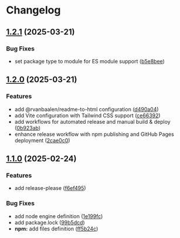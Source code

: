 # Changelog

## [1.2.1](https://github.com/rvanbaalen/transitionjs/compare/transitionjs-v1.2.0...transitionjs-v1.2.1) (2025-03-21)


### Bug Fixes

* set package type to module for ES module support ([b5e8bee](https://github.com/rvanbaalen/transitionjs/commit/b5e8bee9185a9ec1ef68014417aec13b1e8da6d0))

## [1.2.0](https://github.com/rvanbaalen/transitionjs/compare/transitionjs-v1.1.0...transitionjs-v1.2.0) (2025-03-21)


### Features

* add @rvanbaalen/readme-to-html configuration ([d490a04](https://github.com/rvanbaalen/transitionjs/commit/d490a042f90e36ffe841dddcc2b17cc23cde3889))
* add Vite configuration with Tailwind CSS support ([ce66392](https://github.com/rvanbaalen/transitionjs/commit/ce663926cca3d5236bab052e010b702db719e058))
* add workflows for automated release and manual build & deploy ([0b923ab](https://github.com/rvanbaalen/transitionjs/commit/0b923ab0cfa66b8c395c1187e604a1f5a8f24196))
* enhance release workflow with npm publishing and GitHub Pages deployment ([2cae0c0](https://github.com/rvanbaalen/transitionjs/commit/2cae0c0302b3f8a22f7d4ce9116d78ad2f918623))

## [1.1.0](https://github.com/rvanbaalen/transitionjs/compare/transitionjs-v1.0.1...transitionjs-v1.1.0) (2025-02-24)


### Features

* add release-please ([f6ef495](https://github.com/rvanbaalen/transitionjs/commit/f6ef495253fd51cee58e43acab33fe73b1b1c792))


### Bug Fixes

* add node engine definition ([1e199fc](https://github.com/rvanbaalen/transitionjs/commit/1e199fcac8356ec5122c0a69392ed35d18753cfb))
* add package.lock ([99b5dcd](https://github.com/rvanbaalen/transitionjs/commit/99b5dcd6caf4cacdc10d3b772008c7debecce027))
* **npm:** add files definition ([ff5b24c](https://github.com/rvanbaalen/transitionjs/commit/ff5b24cf349760b3ef096cf553d73fde5bed5656))
